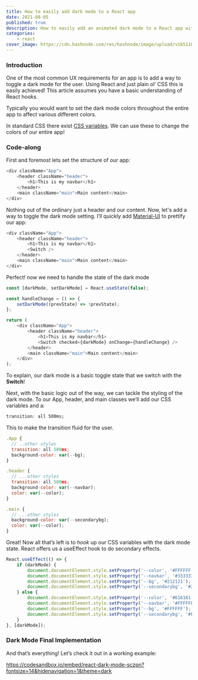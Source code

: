 ```yaml
---
title: How to easily add dark mode to a React app
date: 2021-08-05
published: true
description: How to easily add an animated dark mode to a React app with no third party libraries using just CSS varibles and react hooks.
categories:
    - react
cover_image: https://cdn.hashnode.com/res/hashnode/image/upload/v1651104731420/ckcT2EW3G.png
---
```


### Introduction

One of the most common UX requirements for an app is to add a way to toggle a dark mode for the user. Using React and just plain ol’ CSS this is easily achieved! This article assumes you have a basic understanding of React hooks.

Typically you would want to set the dark mode colors throughout the entire app to affect various different colors.

In standard CSS there exist [CSS variables](https://developer.mozilla.org/en-US/docs/Web/CSS/Using_CSS_custom_properties). We can use these to change the colors of our entire app!

### Code-along

First and foremost lets set the structure of our app:

```js
<div className="App">
	<header className="header">
		<h1>This is my navbar</h1>
	</header>
	<main className="main">Main content</main>
</div>
```

Nothing out of the ordinary just a header and our content. Now, let's add a way to toggle the dark mode setting. I’ll quickly add [Material-UI](https://material-ui.com/) to prettify our app:

```js
<div className="App">
	<header className="header">
		<h1>This is my navbar</h1>
		<Switch />
	</header>
	<main className="main">Main content</main>
</div>
```

Perfect! now we need to handle the state of the dark mode

```js
const [darkMode, setDarkMode] = React.useState(false);

const handleChange = () => {
	setDarkMode((prevState) => !prevState);
};

return (
	<div className="App">
		<header className="header">
			<h1>This is my navbar</h1>
			<Switch checked={darkMode} onChange={handleChange} />
		</header>
		<main className="main">Main content</main>
	</div>
);
```

To explain, our dark mode is a basic toggle state that we switch with the **Switch**!

Next, with the basic logic out of the way, we can tackle the styling of the dark mode. To our App, header, and main classes we’ll add our CSS variables and a:

```css
transition: all 500ms;
```

This to make the transition fluid for the user.

```js
.App {
  // ..other styles
  transition: all 500ms;
  background-color: var(--bg);
}

.header {
  // ...other styles
  transition: all 500ms;
  background-color: var(--navbar);
  color: var(--color);
}

.main {
  // ...other styles
  background-color: var(--secondarybg);
  color: var(--color);
}
```

Great! Now all that’s left is to _hook_ up our CSS variables with the dark mode state. React offers us a useEffect hook to do secondary effects.

```js
React.useEffect(() => {
	if (darkMode) {
		document.documentElement.style.setProperty('--color', '#FFFFFF');
		document.documentElement.style.setProperty('--navbar', '#333333');
		document.documentElement.style.setProperty('--bg', '#212121');
		document.documentElement.style.setProperty('--secondarybg', '#212121');
	} else {
		document.documentElement.style.setProperty('--color', '#616161');
		document.documentElement.style.setProperty('--navbar', '#FFFFFF');
		document.documentElement.style.setProperty('--bg', '#FFFFFF');
		document.documentElement.style.setProperty('--secondarybg', '#F5F5F5');
	}
}, [darkMode]);
```

### Dark Mode Final Implementation

And that’s everything! Let’s check it out in a working example:

https://codesandbox.io/embed/react-dark-mode-sczpn?fontsize=14&hidenavigation=1&theme=dark
